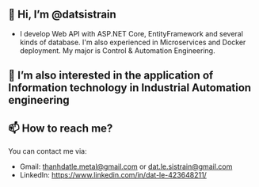 ## 👋 Hi, I’m @datsistrain
- I develop Web API with ASP.NET Core, EntityFramework and several kinds of database. I'm also experienced in Microservices and Docker deployment. My major is Control & Automation Engineering.
## 👀 I’m also interested in the application of Information technology in Industrial Automation engineering
## 📫 How to reach me?
You can contact me via:
- Gmail: thanhdatle.metal@gmail.com or dat.le.sistrain@gmail.com
- LinkedIn: https://www.linkedin.com/in/dat-le-423648211/
  
<!---
datsistrain/datsistrain is a ✨ special ✨ repository because its `README.md` (this file) appears on your GitHub profile.
You can click the Preview link to take a look at your changes.
--->
